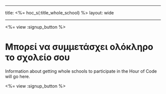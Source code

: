* * *

title: <%= hoc_s(:title_whole_school) %> layout: wide

* * *

<%= view :signup_button %>

# Μπορεί να συμμετάσχει ολόκληρο το σχολείο σου

Information about getting whole schools to participate in the Hour of Code will go here.

<%= view :signup_button %>